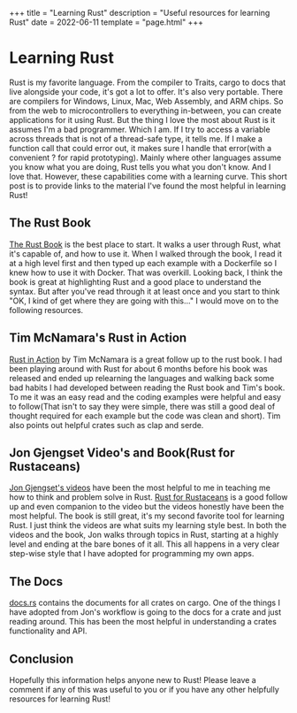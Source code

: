 +++
title = "Learning Rust"
description = "Useful resources for learning Rust"
date = 2022-06-11
template = "page.html"
+++

# Learning Rust

Rust is my favorite language. From the compiler to Traits, cargo to docs
that live alongside your code, it's got a lot to offer. It's also very portable.
There are compilers for Windows, Linux, Mac, Web Assembly, and ARM
chips. So from the web to microcontrollers to everything in-between, you
can create applications for it using Rust. But the thing I love the most
about Rust is it assumes I'm a bad programmer. Which I am. If I try to
access a variable across threads that is not of a thread-safe type, it
tells me. If I make a function call that could error out, it makes sure
I handle that error(with a convenient ? for rapid prototyping). Mainly
where other languages assume you know what you are doing, Rust tells you
what you don't know. And I love that. However, these capabilities come
with a learning curve. This short post is to provide links to the
material I've found the most helpful in learning Rust!

## The Rust Book 
[The Rust Book](https://doc.rust-lang.org/book/) is the best place to
start. It walks a user through Rust, what it's capable of, and how to
use it. When I walked through the book, I read it at a high level first
and then typed up each example with a Dockerfile so I knew how to use it
with Docker. That was overkill. Looking back, I think the book is great
at highlighting Rust and a good place to understand the syntax. But
after you've read through it at least once and you start to think "OK, I kind of get where they are going with this..." I would
move on to the following resources. 

## Tim McNamara's Rust in Action
[Rust in Action](https://www.manning.com/books/rust-in-action) by Tim
McNamara is a great follow up to the rust book. I had been playing
around with Rust for about 6 months before his book was released and
ended up relearning the languages and walking back some bad habits I had
developed between reading the Rust book and Tim's book. To me it was an
easy read and the coding examples were helpful and easy to follow(That
isn't to say they were simple, there was still a good deal of thought required for each example but the
code was clean and short). Tim
also points out helpful crates such as clap and serde. 

## Jon Gjengset Video's and Book(Rust for Rustaceans)
[Jon Gjengset's videos](https://www.youtube.com/c/JonGjengset/about)
have been the most helpful to me in teaching me how to think and problem
solve in Rust. [Rust for
Rustaceans](https://nostarch.com/rust-rustaceans) is a good follow up
and even companion to the video but the videos honestly have been the
most helpful. The book is still great, it's my second favorite tool for
learning Rust. I just think the videos are what suits my learning style
best. In both the videos and the book, Jon walks through topics in Rust, starting at a highly
level and ending at the bare bones of it all. This all happens in a very
clear step-wise style that I have adopted for programming my own apps.

## The Docs 
[docs.rs](https://docs.rs) contains the documents for all crates on
cargo. One of the things I have adopted from Jon's workflow is going to
the docs for a crate and just reading around. This has been the most helpful in understanding a crates functionality and API.

## Conclusion 
Hopefully this information helps anyone new to Rust! Please leave a
comment if any of this was useful to you or if you have any other helpfully
resources for learning Rust!
